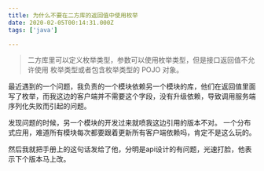 ```yaml
---
title: 为什么不要在二方库的返回值中使用枚举
date: 2020-02-05T00:14:31.000Z
tags: ['java']

---
```




> 二方库里可以定义枚举类型，参数可以使用枚举类型，但是接口返回值不允许使用
枚举类型或者包含枚举类型的 POJO 对象。


						


最近遇到的一个问题，我负责的一个模块依赖另一个模块的库，他们在返回值里面写了枚举，而我这边的客户端并不需要这个字段，没有升级依赖，导致调用服务端序列化失败而引起的问题。

发现问题的时候，另一个模块的开发过来就喷我这边引用的版本不对。
一个分布式应用，难道所有模块每次都要跟着更新所有客户端依赖吗，肯定不是这么玩的。

然后我就把手册上的这句话发给了他，分明是api设计的有问题，光速打脸，他表示下个版本马上改。
